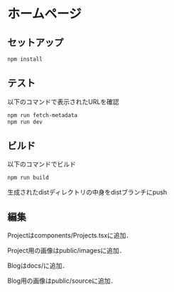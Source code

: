 # ホームページ
## セットアップ
```bash
npm install
```
## テスト
以下のコマンドで表示されたURLを確認
```bash
npm run fetch-metadata
npm run dev
```
## ビルド
以下のコマンドでビルド
```bash
npm run build
```
生成されたdistディレクトリの中身をdistブランチにpush
## 編集
Projectはcomponents/Projects.tsxに追加．

Project用の画像はpublic/imagesに追加．

Blogはdocs/に追加．

Blog用の画像はpublic/sourceに追加．
